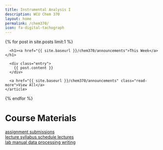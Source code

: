 ```yaml
---
title: Instrumental Analysis I
description: WCU Chem 370
layout: home
permalink: /chem370/
icon: fa-digital-tachograph
---
```


<div class="card">
  {% for post in site.posts limit:1 %}
    <article class="post">

      <h1><a href="{{ site.baseurl }}/chem370/announcements">This Week</a></h1>

      <div class="entry">
        {{ post.content }}
      </div>

      <a href="{{ site.baseurl }}/chem370/announcements" class="read-more">View All</a>
    </article>
  {% endfor %}
</div>

<h1>Course Materials</h1>

<a class="homepage-button" href="{{site.baseurl}}/chem370/submissions.html">
  <i class="fa fa-paper-plane fa-lg"></i>
  assignment submissions
</a>

<div class="column">
<a class="homepage-button" href="{{site.baseurl}}/chem370/syllabus">
<i class="fa fa-scroll fa-lg"></i>
lecture syllabus
</a>
<a class="homepage-button" href="{{site.baseurl}}/chem370/schedule">
  <i class="fa fa-calendar-alt fa-lg"></i>
  schedule
</a>
<!-- <a class="homepage-button" href="{{site.baseurl}}/chem370/schedule">
 <i class="fa fa-calendar-alt fa-lg"></i>
 lecture schedule
</a> -->
<a class="homepage-button" href="{{site.baseurl}}/chem370/lectures">
  <i class="fa fa-chalkboard-teacher fa-lg"></i>
  lectures
</a>
<!-- <a class="homepage-button" href="{{site.baseurl}}/chem370/instrument-tutorials">
  <i class="fa fa-digital-tachograph fa-lg"></i>
  instrument tutorials
</a> -->

</div>
<!-- <hr class="hr-line"> -->
<div class="column">
<a class="homepage-button" href="{{site.baseurl}}/chem370/lab-manual">
    <i class="fa fa-vial fa-lg"></i>
    lab manual
</a>
<a class="homepage-button" href="{{site.baseurl}}/chem370/data-processing">
    <i class="fa fa-chart-line fa-lg"></i>
    data processing
</a>
<a class="homepage-button" href="{{site.baseurl}}/chem370/writing">
   <i class="fa fa-edit fa-lg"></i>
   writing
</a>
<!-- <a class="homepage-button" href="{{site.baseurl}}/chem370/chemistry">
  <i class="fa fa-atom fa-lg"></i>
  chemistry
</a> -->
</div>
